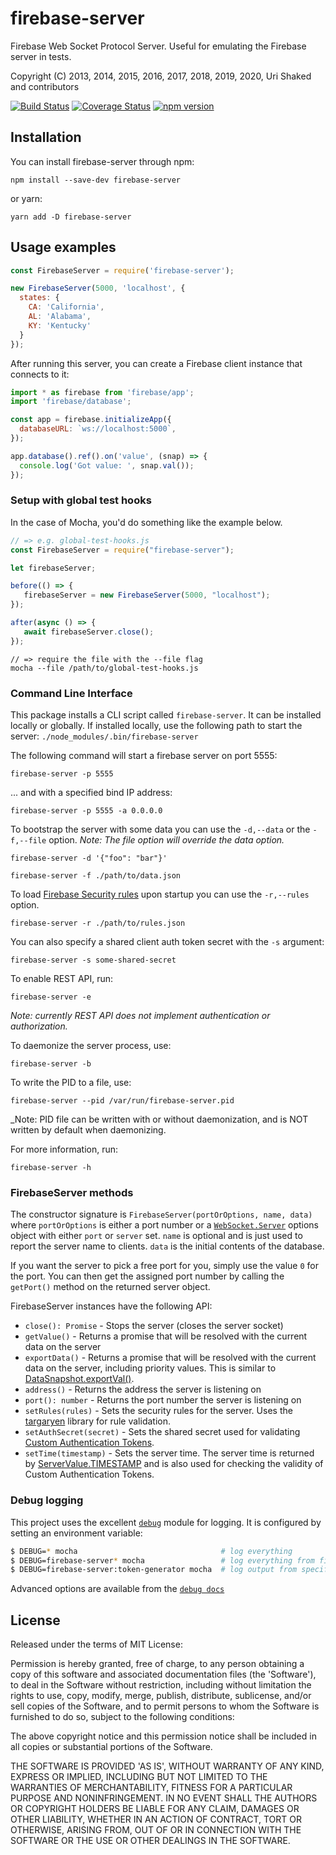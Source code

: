 firebase-server
===============

Firebase Web Socket Protocol Server. Useful for emulating the Firebase server in tests.

Copyright (C) 2013, 2014, 2015, 2016, 2017, 2018, 2019, 2020, Uri Shaked and contributors

[![Build Status](https://travis-ci.org/urish/firebase-server.png?branch=master)](https://travis-ci.org/urish/firebase-server)
[![Coverage Status](https://coveralls.io/repos/urish/firebase-server/badge.png)](https://coveralls.io/r/urish/firebase-server)
[![npm version](https://badge.fury.io/js/firebase-server.png)](https://badge.fury.io/js/firebase-server)

Installation
------------

You can install firebase-server through npm:

`npm install --save-dev firebase-server`

or yarn:

`yarn add -D firebase-server`

Usage examples
-------------

```js
const FirebaseServer = require('firebase-server');

new FirebaseServer(5000, 'localhost', {
  states: {
    CA: 'California',
    AL: 'Alabama',
    KY: 'Kentucky'
  }
});
```

After running this server, you can create a Firebase client instance that connects to it:

```js
import * as firebase from 'firebase/app';
import 'firebase/database';

const app = firebase.initializeApp({
  databaseURL: `ws://localhost:5000`,
});

app.database().ref().on('value', (snap) => {
  console.log('Got value: ', snap.val());
});
```

### Setup with global test hooks

In the case of Mocha, you'd do something like the example below.

```js
// => e.g. global-test-hooks.js
const FirebaseServer = require("firebase-server");

let firebaseServer;

before(() => {
   firebaseServer = new FirebaseServer(5000, "localhost");
});

after(async () => {
   await firebaseServer.close();
});
```

```
// => require the file with the --file flag
mocha --file /path/to/global-test-hooks.js
```

### Command Line Interface

This package installs a CLI script called `firebase-server`.
It can be installed locally or globally. If installed locally, use the
following path to start the server: `./node_modules/.bin/firebase-server`

The following command will start a firebase server on port 5555:

	firebase-server -p 5555

... and with a specified bind IP address:

	firebase-server -p 5555 -a 0.0.0.0

To bootstrap the server with some data you can use the `-d,--data` or the `-f,--file` option.
_Note: The file option will override the data option._

	firebase-server -d '{"foo": "bar"}'

	firebase-server -f ./path/to/data.json

To load [Firebase Security rules](https://firebase.google.com/docs/database/security/) upon startup you can use the `-r,--rules` option.

	firebase-server -r ./path/to/rules.json

You can also specify a shared client auth token secret with the `-s` argument:

	firebase-server -s some-shared-secret

To enable REST API, run:

	firebase-server -e

_Note: currently REST API does not implement authentication or
authorization._

To daemonize the server process, use:

	firebase-server -b

To write the PID to a file, use:

	firebase-server --pid /var/run/firebase-server.pid

_Note: PID file can be written with or without daemonization, and is NOT
written by default when daemonizing.

For more information, run:

	firebase-server -h

### FirebaseServer methods

The constructor signature is `FirebaseServer(portOrOptions, name, data)` where
`portOrOptions` is either a port number or a
[`WebSocket.Server`](https://github.com/websockets/ws/blob/master/doc/ws.md#new-websocketserveroptions-callback)
options object with either `port` or `server` set. `name` is optional and is
just used to report the server name to clients. `data` is the initial contents
of the database.

If you want the server to pick a free port for you, simply use the value `0` for the port. You can then get the
assigned port number by calling the `getPort()` method on the returned server object.

FirebaseServer instances have the following API:

* `close(): Promise` - Stops the server (closes the server socket)
* `getValue()` - Returns a promise that will be resolved with the current data on the server
* `exportData()` - Returns a promise that will be resolved with the current data on the server, including priority values.
	This is similar to [DataSnapshot.exportVal()](https://www.firebase.com/docs/web/api/datasnapshot/exportval.html).
* `address()` - Returns the address the server is listening on
* `port(): number` - Returns the port number the server is listening on
* `setRules(rules)` - Sets the security rules for the server. Uses the [targaryen](https://github.com/goldibex/targaryen)
	library for rule validation.
* `setAuthSecret(secret)` - Sets the shared secret used for validating [Custom Authentication Tokens](https://www.firebase.com/docs/web/guide/login/custom.html).
* `setTime(timestamp)` - Sets the server time. The server time is returned by [ServerValue.TIMESTAMP](https://www.firebase.com/docs/web/api/servervalue/timestamp.html)
    and is also used for checking the validity of Custom Authentication Tokens.

### Debug logging

This project uses the excellent [`debug`](https://www.npmjs.com/package/debug) module for logging.
It is configured by setting an environment variable:

```sh
$ DEBUG=* mocha                                # log everything
$ DEBUG=firebase-server* mocha                 # log everything from firebase-server
$ DEBUG=firebase-server:token-generator mocha  # log output from specific submodule
```

Advanced options are available from the [`debug docs`](https://www.npmjs.com/package/debug)

License
----

Released under the terms of MIT License:

Permission is hereby granted, free of charge, to any person obtaining
a copy of this software and associated documentation files (the
'Software'), to deal in the Software without restriction, including
without limitation the rights to use, copy, modify, merge, publish,
distribute, sublicense, and/or sell copies of the Software, and to
permit persons to whom the Software is furnished to do so, subject to
the following conditions:

The above copyright notice and this permission notice shall be
included in all copies or substantial portions of the Software.

THE SOFTWARE IS PROVIDED 'AS IS', WITHOUT WARRANTY OF ANY KIND,
EXPRESS OR IMPLIED, INCLUDING BUT NOT LIMITED TO THE WARRANTIES OF
MERCHANTABILITY, FITNESS FOR A PARTICULAR PURPOSE AND NONINFRINGEMENT.
IN NO EVENT SHALL THE AUTHORS OR COPYRIGHT HOLDERS BE LIABLE FOR ANY
CLAIM, DAMAGES OR OTHER LIABILITY, WHETHER IN AN ACTION OF CONTRACT,
TORT OR OTHERWISE, ARISING FROM, OUT OF OR IN CONNECTION WITH THE
SOFTWARE OR THE USE OR OTHER DEALINGS IN THE SOFTWARE.
